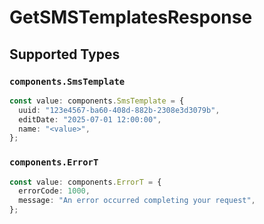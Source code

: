 # GetSMSTemplatesResponse


## Supported Types

### `components.SmsTemplate`

```typescript
const value: components.SmsTemplate = {
  uuid: "123e4567-ba60-408d-882b-2308e3d3079b",
  editDate: "2025-07-01 12:00:00",
  name: "<value>",
};
```

### `components.ErrorT`

```typescript
const value: components.ErrorT = {
  errorCode: 1000,
  message: "An error occurred completing your request",
};
```

